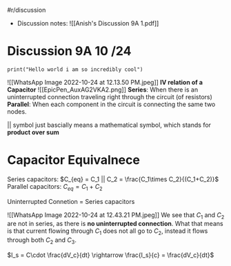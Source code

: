 #r/discussion
- Discussion notes: ![[Anish's Discussion 9A 1.pdf]]

# Discussion 9A 10 /24
```jupyter
print("Hello world i am so incredibly cool")
```

![[WhatsApp Image 2022-10-24 at 12.13.50 PM.jpeg]]
**IV relation of a Capacitor**
![[EpicPen_AuxAG2VKA2.png]]
**Series**: When there is an uninterrupted connection traveling right through the circuit (of resistors)
**Parallel**: When each component in the circuit is connecting the same two nodes.

|| symbol just bascially means a mathematical symbol, which stands for **product over sum**

# Capacitor Equivalnece

Series capacitors:
$C_{eq} = C_1 || C_2 = \frac{C_1\times C_2}{(C_1+C_2)}$
Parallel capacitors:
$C_{eq} = C_1 + C_2$ 

Uninterrupted Connetion = Series capacitors


![[WhatsApp Image 2022-10-24 at 12.43.21 PM.jpeg]]
We see that $C_1$ and $C_2$ are not in series, as there is **no uninterrupted connection**. What that means is that current flowing through $C_1$ does not all go to $C_2$, instead it flows through both $C_2$ and $C_3$.

$I_s = C\cdot \frac{dV_c}{dt} \rightarrow \frac{I_s}{c} = \frac{dV_c}{dt}$






